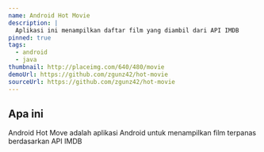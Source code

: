 ```yaml
---
name: Android Hot Movie
description: |
  Aplikasi ini menampilkan daftar film yang diambil dari API IMDB
pinned: true
tags:
  - android
  - java
thumbnail: http://placeimg.com/640/480/movie
demoUrl: https://github.com/zgunz42/hot-movie
sourceUrl: https://github.com/zgunz42/hot-movie
---
```


## Apa ini

Android Hot Move adalah aplikasi Android untuk menampilkan film terpanas berdasarkan API IMDB
